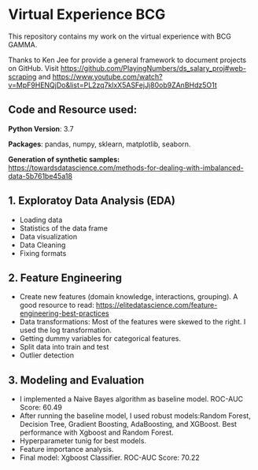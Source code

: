  # Virtual Experience BCG

This repository contains my work on the virtual experience with BCG GAMMA.

Thanks to Ken Jee for provide a general framework to document projects on GitHub. Visit https://github.com/PlayingNumbers/ds_salary_proj#web-scraping
and https://www.youtube.com/watch?v=MpF9HENQjDo&list=PL2zq7klxX5ASFejJj80ob9ZAnBHdz5O1t

## Code and Resource used:

**Python Version**: 3.7

**Packages**: pandas, numpy, sklearn, matplotlib, seaborn.

**Generation of synthetic samples:** https://towardsdatascience.com/methods-for-dealing-with-imbalanced-data-5b761be45a18

## **1.  Exploratoy Data Analysis (EDA)**

*  Loading data
*  Statistics of the data frame
*  Data visualization
*  Data Cleaning
*  Fixing formats
## **2.  Feature Engineering**

*  Create new features (domain knowledge, interactions, grouping). A good resource to read: https://elitedatascience.com/feature-engineering-best-practices
*  Data transformations: Most of the features were skewed to the right. I used the log transformation.
*  Getting dummy variables for categorical features.
*  Split data into train and test
*  Outlier detection
## **3.  Modeling and Evaluation**

*  I implemented a Naive Bayes algorithm as baseline model. ROC-AUC Score: 60.49
*  After running the baseline model, I used robust models:Random Forest, Decision Tree, Gradient Boosting, AdaBoosting, and XGBoost. Best performance with Xgboost and Random Forest.
*  Hyperparameter tunig for best models.
*  Feature importance analysis.
*  Final model: Xgboost Classifier. ROC-AUC Score: 70.22
